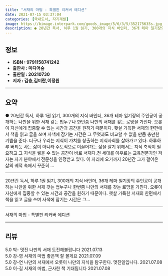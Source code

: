 ```yaml
---
title: "서재의 마법 - 특별판 리커버 에디션"
date: 2021-07-15 03:37:04
categories: [국내도서, 자기계발]
image: https://bimage.interpark.com/goods_image/5/6/3/5/352175635s.jpg
description: ● 20년간 독서, 하루 1권 읽기, 300개의 지식 바인더, 36개 테마 일기장의 주인공이 공개하는 나만을 위한 서재 갖는 법누구나 한번쯤 나만의 서재를 갖는 로망을 가진다. 오롯이 자신에게 집중할 수 있는 시간과 공간을 원하기 때문이다. 햇살 가득한 서재의 한편에서 책을 읽고 글을
---
```


## **정보**

- **ISBN : 9791158741242**
- **출판사 : 미디어숲**
- **출판일 : 20210730**
- **저자 : 김승,김미란,이정원**

------



## **요약**

●  20년간 독서, 하루 1권 읽기, 300개의 지식 바인더, 36개 테마 일기장의 주인공이 공개하는 나만을 위한 서재 갖는 법누구나 한번쯤 나만의 서재를 갖는 로망을 가진다. 오롯이 자신에게 집중할 수 있는 시간과 공간을 원하기 때문이다. 햇살 가득한 서재의 한편에서 책을 읽고 글을 쓰며 사색에 잠기는 시간은 그 무엇과도 비교할 수 없을 만큼 충만한 기쁨을 준다. 더구나 우리는 지식이 가치를 창출하는 지식사회를 살아가고 있다. 하루하루 버티듯 사는 삶이 아니라 주도적으로 이끌어가는 삶을 살기 위해서는 지식 축적이 필요하고 그 지식을 쌓을 수 있는 공간이 바로 서재다.전 세대를 아우르는 교육전문가인 저자는 자기 분야에서 전문성을 인정받고 있다. 이 자리에 오기까지 20년간 그가 걸어온 삶의 궤적 속에서 꾸준히 ...

------

20년간 독서, 하루 1권 읽기, 300개의 지식 바인더,
36개 테마 일기장의 주인공이 공개하는 
나만을 위한 서재 갖는 법누구나 한번쯤 나만의 서재를 갖는 로망을 가진다. 오롯이 자신에게 집중할 수 있는 시간과 공간을 원하기 때문이다. 햇살 가득한 서재의 한편에서 책을 읽고 글을 쓰며 사색에 잠기는 시간은 그... 

------


서재의 마법 - 특별판 리커버 에디션 

------


## **리뷰** 

5.0 박- 멋진 나만의 서재 도전해볼랍니다 2021.07.13 <br/>5.0 강-영 서재의 마법 좋은책 잘 볼게요 2021.07.09 <br/>5.0 강-연 나만의 서재에서 오롯이 나만의 지식을 탐구한다. 멋진일입니다. 2021.07.08 <br/>5.0 이-길 서재의 마법, 근사한 책 기대됩니다 2021.07.08 <br/>